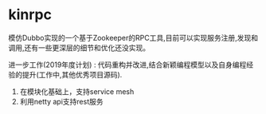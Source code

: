 # kinrpc
模仿Dubbo实现的一个基于Zookeeper的RPC工具,目前可以实现服务注册,发现和调用,还有一些更深层的细节和优化还没实现。

进一步工作(2019年度计划) : 代码重构并改进,结合新颖编程模型以及自身编程经验的提升(工作中,其他优秀项目源码).
1. 在模块化基础上，支持service mesh
5. 利用netty api支持rest服务
